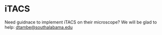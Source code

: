 # iTACS

Need guidnace to implement iTACS on their microscope? We will be glad to help: dtambe@southalabama.edu

